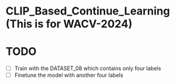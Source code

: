 # CLIP_Based_Continue_Learning (This is for WACV-2024)

# TODO
- [ ] Train with the DATASET_08 which contains only four labels
- [ ] Finetune the model with another four labels
